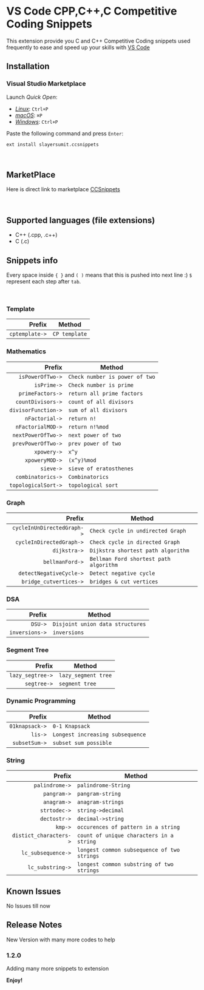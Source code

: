 
# VS Code CPP,C++,C Competitive Coding Snippets

This extension provide you C and C++ Competitive Coding snippets used frequently to ease and speed up your skills with [VS Code](https://code.visualstudio.com/)

## Installation

### Visual Studio Marketplace

Launch _Quick Open_:

- [_Linux_](https://code.visualstudio.com/shortcuts/keyboard-shortcuts-linux.pdf): `Ctrl+P`
- [_macOS_](https://code.visualstudio.com/shortcuts/keyboard-shortcuts-macos.pdf): `⌘P`
- [_Windows_](https://code.visualstudio.com/shortcuts/keyboard-shortcuts-windows.pdf): `Ctrl+P`

Paste the following command and press `Enter`:

```shell
ext install slayersumit.ccsnippets
```

<br>

## MarketPlace

Here is direct link to marketplace [CCSnippets](https://marketplace.visualstudio.com/items?itemName=SlayerSumit.ccsnippets)

<br>

## Supported languages (file extensions)

- C++ (.cpp, .c++)
- C (.c)

## Snippets info

Every space inside `{ }` and `( )` means that this is pushed into next line :)
`$` represent each step after `tab`.

<br>

### Template

|  Prefix | Method                                              |
| ------: | --------------------------------------------------- |
| `cptemplate->` | `CP template` |

### Mathematics

|  Prefix | Method                                              |
| ------: | --------------------------------------------------- |
| `isPowerOfTwo->` | `Check number is power of two` |
| `isPrime->` | `Check number is prime` |
| `primeFactors->` | `return all prime factors` |
| `countDivisors->` | `count of all divisors` |
| `divisorFunction->` | `sum of all divisors` |
| `nFactorial->` | `return n!` |
| `nFactorialMOD->` | `return n!%mod` |
| `nextPowerOfTwo->` | `next power of two` |
| `prevPowerOfTwo->` | `prev power of two` |
| `xpowery->` | `x^y` |
| `xpoweryMOD->` | `(x^y)%mod` |
| `sieve->` | `sieve of eratosthenes` |
| `combinatorics->` | `Combinatorics` |
| `topologicalSort->` | `topological sort` |

### Graph

|  Prefix | Method                                              |
| ------: | --------------------------------------------------- |
|`cycleInUnDirectedGraph->` | `Check cycle in undirected Graph` |
| `cycleInDirectedGraph->` | `Check cycle in directed Graph` |
| `dijkstra->` | `Dijkstra shortest path algorithm` |
| `bellmanFord->` | `Bellman Ford shortest path algorithm` |
| `detectNegativeCycle->` | `Detect negative cycle` |
| `bridge_cutvertices->` | `bridges & cut vertices` |

### DSA

|  Prefix | Method                                              |
| ------: | --------------------------------------------------- |
| `DSU->` | `Disjoint union data structures` |
| `inversions->` | `inversions` |

### Segment Tree

|  Prefix | Method                                              |
| ------: | --------------------------------------------------- |
| `lazy_segtree->` | `lazy_segment tree` |
| `segtree->` | `segment tree` |

### Dynamic Programming

|  Prefix | Method                                              |
| ------: | --------------------------------------------------- |
| `01knapsack->` | `0-1 Knapsack` |
| `lis->` | `Longest increasing subsequence` |
| `subsetSum->` | `subset sum possible` |

### String

|  Prefix | Method                                              |
| ------: | --------------------------------------------------- |
| `palindrome->` | `palindrome-String ` |
| `pangram->` | `pangram-string` |
| `anagram->` | `anagram-strings` |
| `strtodec->` | `string->decimal` |
| `dectostr->` | `decimal->string` |
| `kmp->` | `occurences of pattern in a string ` |
| `distict_characters->` | `count of unique characters in a string` |
| `lc_subsequence->` | `longest common subsequence of two strings` |
| `lc_substring->` | `longest common substring of two strings` |

## Known Issues

No Issues till now

## Release Notes

New Version with many more codes to help

### 1.2.0

Adding many more snippets to extension

**Enjoy!**